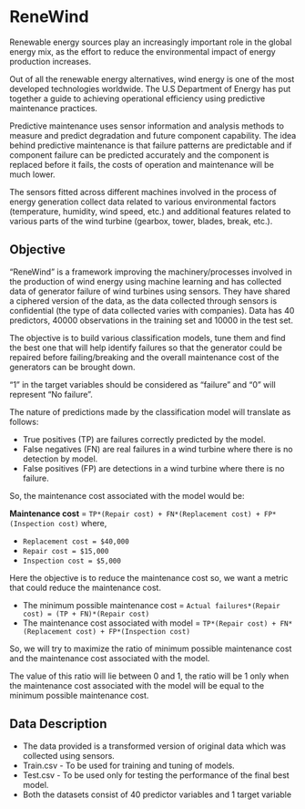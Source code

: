 # ReneWind

Renewable energy sources play an increasingly important role in the global energy mix, as the effort to reduce the environmental impact of energy production increases.

Out of all the renewable energy alternatives, wind energy is one of the most developed technologies worldwide. The U.S Department of Energy has put together a guide to achieving operational efficiency using predictive maintenance practices.

Predictive maintenance uses sensor information and analysis methods to measure and predict degradation and future component capability. The idea behind predictive maintenance is that failure patterns are predictable and if component failure can be predicted accurately and the component is replaced before it fails, the costs of operation and maintenance will be much lower.

The sensors fitted across different machines involved in the process of energy generation collect data related to various environmental factors (temperature, humidity, wind speed, etc.) and additional features related to various parts of the wind turbine (gearbox, tower, blades, break, etc.). 



## Objective
“ReneWind” is a framework improving the machinery/processes involved in the production of wind energy using machine learning and has collected data of generator failure of wind turbines using sensors. They have shared a ciphered version of the data, as the data collected through sensors is confidential (the type of data collected varies with companies). Data has 40 predictors, 40000 observations in the training set and 10000 in the test set.

The objective is to build various classification models, tune them and find the best one that will help identify failures so that the generator could be repaired before failing/breaking and the overall maintenance cost of the generators can be brought down. 

“1” in the target variables should be considered as “failure” and “0” will represent “No failure”.

The nature of predictions made by the classification model will translate as follows:

- True positives (TP) are failures correctly predicted by the model.
- False negatives (FN) are real failures in a wind turbine where there is no detection by model. 
- False positives (FP) are detections in a wind turbine where there is no failure. 

So, the maintenance cost associated with the model would be:

**Maintenance cost** = `TP*(Repair cost) + FN*(Replacement cost) + FP*(Inspection cost)`
where,

- `Replacement cost = $40,000`
- `Repair cost = $15,000`
- `Inspection cost = $5,000`

Here the objective is to reduce the maintenance cost so, we want a metric that could reduce the maintenance cost.

- The minimum possible maintenance cost  =  `Actual failures*(Repair cost) = (TP + FN)*(Repair cost)`
- The maintenance cost associated with model = `TP*(Repair cost) + FN*(Replacement cost) + FP*(Inspection cost)`

So, we will try to maximize the ratio of minimum possible maintenance cost and the maintenance cost associated with the model.

The value of this ratio will lie between 0 and 1, the ratio will be 1 only when the maintenance cost associated with the model will be equal to the minimum possible maintenance cost.

## Data Description
- The data provided is a transformed version of original data which was collected using sensors.
- Train.csv - To be used for training and tuning of models. 
- Test.csv - To be used only for testing the performance of the final best model.
- Both the datasets consist of 40 predictor variables and 1 target variable

